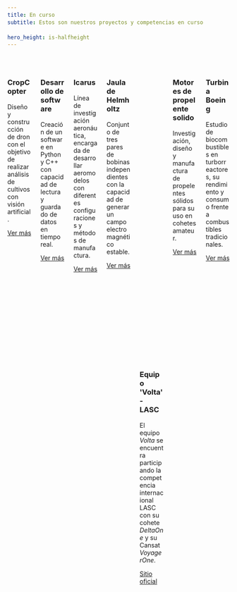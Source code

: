 ```yaml
---
title: En curso
subtitle: Estos son nuestros proyectos y competencias en curso

hero_height: is-halfheight
---
```

<!-- 
https://img.shields.io/badge/-Completado-47C674
https://img.shields.io/badge/-En%20curso-FFDD56
https://img.shields.io/badge/-Competencia-blueviolet
https://img.shields.io/badge/-Voyager-1D4B73
https://img.shields.io/badge/-Delta%20V-FF4800

Los resúmenes deben tener una longitud entre 13 y 16 palabras u ocupar 3 renglones.
-->

<div class="columns is-multiline">
  <!--  -->
  <!--  -->
  <div class="column is-one-third-desktop is-half-tablet">
    <div class="card">
        <div class="card-image">
            <figure class="fill">
              <img src="/voyager/img/blueprint_cropcopter.png" alt="Blueprint de CropCopter">
            </figure>
        </div>
        <div class="card-content">
            <h3>CropCopter</h3>
            Diseño y construcción de dron con el objetivo de realizar análisis de cultivos con visión artificial.
        </div>
        <footer class="card-footer">
          <p class="card-footer-item"><a href="/voyager/projects/cropcopter/" target="_blank" class="button is-info">Ver más</a></p>
        </footer>
    </div>
  </div>
  <!--  -->
  <!--  -->
  <div class="column is-one-third-desktop is-half-tablet">
    <div class="card">
        <div class="card-image">
            <figure class="fill">
              <img src="/img_shared/blueprint_software.png" alt="Blueprint de software">
            </figure>
        </div>
        <div class="card-content">
            <h3>Desarrollo de software</h3>
            Creación de un software en Python y C++ con capacidad de lectura y guardado de datos en tiempo real.
        </div>
        <footer class="card-footer">
          <p class="card-footer-item"><a href="/deltav/projects/software/" target="_blank" class="button is-info">Ver más</a></p>
        </footer>
    </div>
  </div>
  <!--  -->
  <!--  -->
  <div class="column is-one-third-desktop is-half-tablet">
    <div class="card">
        <div class="card-image">
            <figure class="fill">
              <img src="/voyager/img/blueprint_icarus.png" alt="Blueprint de Icarus">
            </figure>
        </div>
        <div class="card-content">
            <h3>Icarus</h3>
            Línea de investigación aeronáutica, encargada de desarrollar aeromodelos con diferentes configuraciones y métodos de manufactura.
        </div>
        <footer class="card-footer">
          <p class="card-footer-item"><a href="/voyager/projects/icarus/" target="_blank" class="button is-info">Ver más</a></p>
        </footer>
    </div>
  </div>
  <!--  -->
  <!--  -->
  <div class="column is-one-third-desktop is-half-tablet">
    <div class="card">
        <div class="card-image">
            <figure class="fill">
              <img src="/voyager/img/blueprint_jaula.png" alt="Blueprint de Jaula de Helmholtz">
            </figure>
        </div>
        <div class="card-content">
            <h3>Jaula de Helmholtz</h3>
            Conjunto de tres pares de bobinas independientes con la capacidad de generar un campo electromagnético estable.
        </div>
        <footer class="card-footer">
          <p class="card-footer-item"><a href="/voyager/projects/jauladehelmholtz/" target="_blank" class="button is-info">Ver más</a></p>
        </footer>
    </div>
  </div>
  <!--  -->
  <!--  -->
  <div class="column is-one-third-desktop is-half-tablet">
    <div class="card">
        <div class="card-image">
            <figure class="fill">
              <div class="card-content is-overlay is-clipped">
                <img src="https://img.shields.io/badge/-Delta%20V-FF4800" alt="Tag de Delta V">
                <img src="https://img.shields.io/badge/-Voyager-1D4B73" alt="Tag de Voyager">
                <img src="https://img.shields.io/badge/-Competencia-blueviolet" alt="Tag de Competencia">
              </div>
              <img src="/img_shared/volta.png" alt="Logo Volta">
            </figure>
        </div>
        <div class="card-content">
            <h3>Equipo 'Volta' - LASC</h3>
            El equipo <i>Volta</i> se encuentra participando la competencia internacional LASC con su cohete <i>DeltaOne</i> y su Cansat <i>VoyagerOne</i>.
        </div>
        <footer class="card-footer">
          <p class="card-footer-item"><a href="https://www.lasc.space/home" target="_blank" class="button is-info">Sitio oficial</a></p>
            <!-- <a href="/Voyager/projects/jauladehelmholtz" class="card-footer-item"><u>Ver más</u></a> -->
        </footer>
    </div>
  </div>
  <!--  -->
  <!--  -->
  <div class="column is-one-third-desktop is-half-tablet">
    <div class="card">
        <div class="card-image">
            <figure class="fill">
              <img src="/deltav/img/blueprint_motorescandy.png" alt="Blueprint de motores de propelente solido">
            </figure>
        </div>
        <div class="card-content">
            <h3>Motores de propelente solido</h3>
            Investigación, diseño y manufactura de propelentes sólidos para su uso en cohetes amateur.
        </div>
        <footer class="card-footer">
          <p class="card-footer-item"><a href="/deltav/projects/motoresdepropelentesolido/" target="_blank" class="button is-info">Ver más</a></p>
        </footer>
    </div>
  </div>
  <!--  -->
  <!--  -->
  <div class="column is-one-third-desktop is-half-tablet">
    <div class="card">
        <div class="card-image">
            <figure class="fill">
              <img src="/deltav/img/blueprint_turbina.png" alt="Blueprint de turbina Boeing">
            </figure>
        </div>
        <div class="card-content">
            <h3>Turbina Boeing</h3>
            Estudio de biocombustibles en turborreactores, su rendimiento y consumo frente a combustibles tradicionales.
        </div>
        <footer class="card-footer">
          <p class="card-footer-item"><a href="/deltav/projects/turbinaboeing/" target="_blank" class="button is-info">Ver más</a></p>
        </footer>
    </div>
  </div>
<!--  -->
</div>